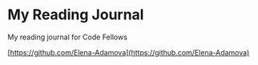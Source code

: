 # My Reading Journal
My reading journal for Code Fellows

[https://github.com/Elena-Adamova](https://github.com/Elena-Adamova)
